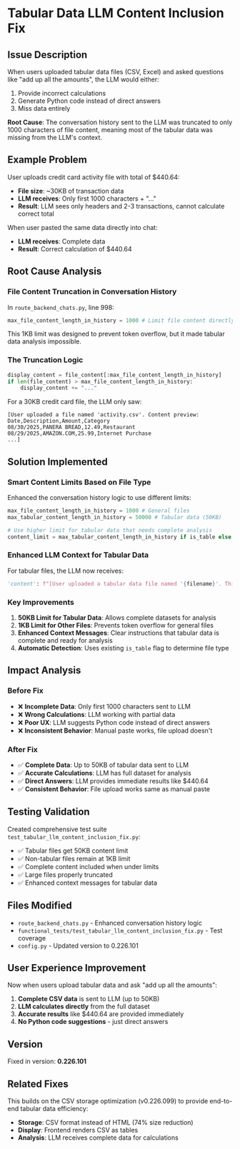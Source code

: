# Tabular Data LLM Content Inclusion Fix

## Issue Description
When users uploaded tabular data files (CSV, Excel) and asked questions like "add up all the amounts", the LLM would either:
1. Provide incorrect calculations 
2. Generate Python code instead of direct answers
3. Miss data entirely

**Root Cause**: The conversation history sent to the LLM was truncated to only 1000 characters of file content, meaning most of the tabular data was missing from the LLM's context.

## Example Problem
User uploads credit card activity file with total of $440.64:
- **File size**: ~30KB of transaction data
- **LLM receives**: Only first 1000 characters + "..."
- **Result**: LLM sees only headers and 2-3 transactions, cannot calculate correct total

When user pasted the same data directly into chat:
- **LLM receives**: Complete data
- **Result**: Correct calculation of $440.64

## Root Cause Analysis

### File Content Truncation in Conversation History
In `route_backend_chats.py`, line 998:
```python
max_file_content_length_in_history = 1000 # Limit file content directly in history
```

This 1KB limit was designed to prevent token overflow, but it made tabular data analysis impossible.

### The Truncation Logic
```python
display_content = file_content[:max_file_content_length_in_history]
if len(file_content) > max_file_content_length_in_history:
    display_content += "..."
```

For a 30KB credit card file, the LLM only saw:
```
[User uploaded a file named 'activity.csv'. Content preview:
Date,Description,Amount,Category
08/30/2025,PANERA BREAD,12.49,Restaurant
08/29/2025,AMAZON.COM,25.99,Internet Purchase
...]
```

## Solution Implemented

### Smart Content Limits Based on File Type
Enhanced the conversation history logic to use different limits:

```python
max_file_content_length_in_history = 1000 # General files
max_tabular_content_length_in_history = 50000 # Tabular data (50KB)

# Use higher limit for tabular data that needs complete analysis
content_limit = max_tabular_content_length_in_history if is_table else max_file_content_length_in_history
```

### Enhanced LLM Context for Tabular Data
For tabular files, the LLM now receives:
```python
'content': f"[User uploaded a tabular data file named '{filename}'. This is CSV format data for analysis:\n{display_content}]\nThis is complete tabular data in CSV format. You can perform calculations, analysis, and data operations on this dataset."
```

### Key Improvements
1. **50KB Limit for Tabular Data**: Allows complete datasets for analysis
2. **1KB Limit for Other Files**: Prevents token overflow for general files
3. **Enhanced Context Messages**: Clear instructions that tabular data is complete and ready for analysis
4. **Automatic Detection**: Uses existing `is_table` flag to determine file type

## Impact Analysis

### Before Fix
- ❌ **Incomplete Data**: Only first 1000 characters sent to LLM
- ❌ **Wrong Calculations**: LLM working with partial data
- ❌ **Poor UX**: LLM suggests Python code instead of direct answers
- ❌ **Inconsistent Behavior**: Manual paste works, file upload doesn't

### After Fix  
- ✅ **Complete Data**: Up to 50KB of tabular data sent to LLM
- ✅ **Accurate Calculations**: LLM has full dataset for analysis
- ✅ **Direct Answers**: LLM provides immediate results like $440.64
- ✅ **Consistent Behavior**: File upload works same as manual paste

## Testing Validation
Created comprehensive test suite `test_tabular_llm_content_inclusion_fix.py`:
- ✅ Tabular files get 50KB content limit
- ✅ Non-tabular files remain at 1KB limit  
- ✅ Complete content included when under limits
- ✅ Large files properly truncated
- ✅ Enhanced context messages for tabular data

## Files Modified
- `route_backend_chats.py` - Enhanced conversation history logic
- `functional_tests/test_tabular_llm_content_inclusion_fix.py` - Test coverage
- `config.py` - Updated version to 0.226.101

## User Experience Improvement
Now when users upload tabular data and ask "add up all the amounts":
1. **Complete CSV data** is sent to LLM (up to 50KB)
2. **LLM calculates directly** from the full dataset
3. **Accurate results** like $440.64 are provided immediately
4. **No Python code suggestions** - just direct answers

## Version
Fixed in version: **0.226.101**

## Related Fixes
This builds on the CSV storage optimization (v0.226.099) to provide end-to-end tabular data efficiency:
- **Storage**: CSV format instead of HTML (74% size reduction)
- **Display**: Frontend renders CSV as tables
- **Analysis**: LLM receives complete data for calculations
